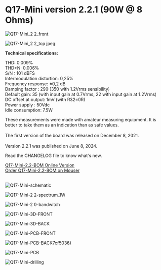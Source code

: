 # Q17-Mini version 2.2.1 (90W @ 8 Ohms)</b><br>

![Q17-Mini_2 2_front](https://github.com/stefaweb/Q17-Amplifier/assets/12907102/8d030e60-4fc4-40f8-9dfa-c088eb7cce30)

![Q17-Mini_2 2_top jpeg](https://github.com/stefaweb/Q17-Amplifier/assets/12907102/c78954b0-dfd2-4313-b72d-0c541248f79b)

<b>Technical specifications:</b>

THD: 0.009%<br>
THD+N: 0.006%<br>
S/N : 101 dBFS<br>
Intermodulation distortion: 0,25%<br>
Frequency response: ±0,2 dB<br>
Damping factor : 290 (350 with 1.2Vrms sensibility)<br>
Default gain: 35 (with input gain at 0.7Vrms, 22 with input gain at 1.2Vrms)<br>
DC offset at output: 1mV (with R32=0R)<br>
Power supply : 50Vdc<br>
Idle consumption: 7.5W

These measurements were made with amateur measuring equipment. It is better to take them as an indication than as safe values. 
<br>
<br>
The first version of the board was released on December 8, 2021.
<br>
<br>
Version 2.2.1 was published on June 8, 2024.

Read the CHANGELOG file to know what's new.

<a href="https://audio.cyberkata.org/Q17-Mini-BOM-2.2.html">Q17-Mini-2.2-BOM Online Version</a><br>
<a href="https://www.mouser.fr/ProjectManager/ProjectDetail.aspx?AccessID=e4eb528eff">Order Q17-Mini-2.2-BOM on Mouser</a><br> 
<br>

![Q17-Mini-schematic](https://github.com/stefaweb/Q17-Amplifier/assets/12907102/3301046b-0e0e-4adf-86e2-d5a847f8cffd)

![Q17-Mini-2 2-spectrum_1W](https://github.com/stefaweb/Q17-Amplifier/assets/12907102/8dfe6f75-1463-4eeb-ab53-0278849ba44b)

![Q17-Mini-2 0-bandwitch](https://github.com/stefaweb/Q17-Amplifier/assets/12907102/a5fac896-cb16-49c4-864d-ea770642d698)

![Q17-Mini-3D-FRONT](https://github.com/stefaweb/Q17-Amplifier/assets/12907102/b70dd049-fd9a-4b6b-9d49-4700cffff210)

![Q17-Mini-3D-BACK](https://github.com/stefaweb/Q17-Amplifier/assets/12907102/1f9930d9-0b1f-4b4f-b375-44bdeb5cf117)

![Q17-Mini-PCB-FRONT](https://github.com/stefaweb/Q17-Amplifier/assets/12907102/bcfe8a45-533e-45ed-83e4-6a1410d2f65c)

![Q17-Mini-PCB-BACK](https://github.com/stefaweb/Q17-Amplifier/assets/12907102/359a6022-2323-41bf-9c1a-3862939b1116)7cf5036)

![Q17-Mini-PCB](https://github.com/stefaweb/Q17-Amplifier/assets/12907102/f7e6a0f3-32f1-44df-88ab-8f87cf261df4)

![Q17-Mini-drilling](https://github.com/stefaweb/Q17-Amplifier/assets/12907102/67c77239-9115-44a6-9773-10e68d280798)
